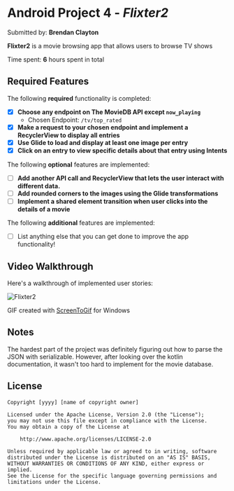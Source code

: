 # Android Project 4 - *Flixter2*

Submitted by: **Brendan Clayton**

**Flixter2** is a movie browsing app that allows users to browse TV shows

Time spent: **6** hours spent in total

## Required Features

The following **required** functionality is completed:

- [x] **Choose any endpoint on The MovieDB API except `now_playing`**
  - Chosen Endpoint: `/tv/top_rated`
- [x] **Make a request to your chosen endpoint and implement a RecyclerView to display all entries**
- [x] **Use Glide to load and display at least one image per entry**
- [x] **Click on an entry to view specific details about that entry using Intents**

The following **optional** features are implemented:

- [ ] **Add another API call and RecyclerView that lets the user interact with different data.** 
- [ ] **Add rounded corners to the images using the Glide transformations**
- [ ] **Implement a shared element transition when user clicks into the details of a movie**

The following **additional** features are implemented:

- [ ] List anything else that you can get done to improve the app functionality!

## Video Walkthrough

Here's a walkthrough of implemented user stories:

![Flixter2](https://user-images.githubusercontent.com/69495267/220201313-99c62106-234f-44d9-9f51-6190828f1f35.gif)

<!-- Replace this with whatever GIF tool you used! -->
GIF created with
[ScreenToGif](https://www.screentogif.com/) for Windows


## Notes

The hardest part of the project was definitely figuring out how to parse the JSON with serializable. However, after looking over the kotlin documentation,
it wasn't too hard to implement for the movie database.

## License

    Copyright [yyyy] [name of copyright owner]

    Licensed under the Apache License, Version 2.0 (the "License");
    you may not use this file except in compliance with the License.
    You may obtain a copy of the License at

        http://www.apache.org/licenses/LICENSE-2.0

    Unless required by applicable law or agreed to in writing, software
    distributed under the License is distributed on an "AS IS" BASIS,
    WITHOUT WARRANTIES OR CONDITIONS OF ANY KIND, either express or implied.
    See the License for the specific language governing permissions and
    limitations under the License.
